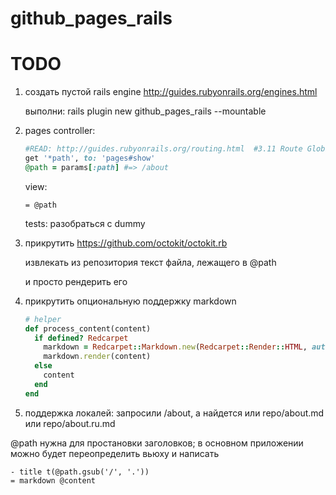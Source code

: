 github_pages_rails
==================

TODO
====

1. создать пустой rails engine http://guides.rubyonrails.org/engines.html

   выполни: rails plugin new github_pages_rails --mountable 
   
2. pages controller:
    ```ruby
    #READ: http://guides.rubyonrails.org/routing.html  #3.11 Route Globbing and Wildcard Segments
    get '*path', to: 'pages#show'
    @path = params[:path] #=> /about
    ```
  
    view:
    ```haml
    = @path
    ```
  
    tests: разобраться с dummy
3. прикрутить https://github.com/octokit/octokit.rb
   
   извлекать из репозитория текст файла, лежащего в @path

   и просто рендерить его
4. прикрутить опциональную поддержку markdown

    ```ruby
    # helper
    def process_content(content) 
      if defined? Redcarpet 
        markdown = Redcarpet::Markdown.new(Redcarpet::Render::HTML, autolink: true, tables: true)
        markdown.render(content)
      else
        content
      end
    end
    ```
5. поддержка локалей: запросили /about, а найдется или repo/about.md или repo/about.ru.md


@path нужна для простановки заголовков;
в основном приложении можно будет переопределить вьюху и написать
```haml
- title t(@path.gsub('/', '.'))
= markdown @content
```
    
  
